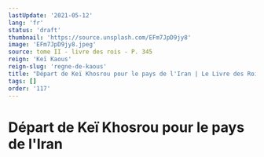 ```yaml
---
lastUpdate: '2021-05-12'
lang: 'fr'
status: 'draft'
thumbnail: 'https://source.unsplash.com/EFm7JpD9jy8'
image: 'EFm7JpD9jy8.jpeg'
source: tome II - livre des rois - P. 345
reign: 'Keï Kaous'
reign-slug: 'regne-de-kaous'
title: "Départ de Keï Khosrou pour le pays de l'Iran | Le Livre des Rois | Shâhnâmeh"
tags: []
order: '117'
---
```


# Départ de Keï Khosrou pour le pays de l'Iran 

